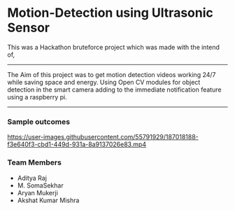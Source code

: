 # Motion-Detection using Ultrasonic Sensor

This was a Hackathon bruteforce project which was made with the intend of,

---

The Aim of this project was to get motion detection videos working 24/7 while saving space and energy. Using 
Open CV modules for object detection in the smart camera adding to the immediate notification feature using a 
raspberry pi.

---

### Sample outcomes



https://user-images.githubusercontent.com/55791929/187018188-f3e640f3-cbd1-449d-931a-8a9137026e83.mp4


### Team Members
 - Aditya Raj
 - M. SomaSekhar
 - Aryan Mukerji
 - Akshat Kumar Mishra
